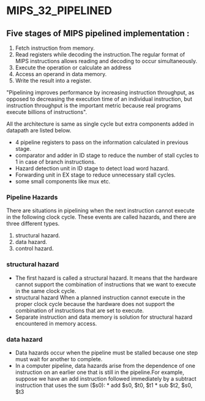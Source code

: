 # MIPS_32_PIPELINED

## Five stages of MIPS pipelined implementation :
1) Fetch instruction from memory.
2) Read registers while decoding the instruction.The regular format of MIPS instructions allows reading and decoding to occur simultaneously.
3) Execute the operation or calculate an address
4) Access an operand in data memory.
5) Write the result into a register.

"Pipelining improves performance by increasing instruction throughput, as opposed to decreasing the execution time of an individual instruction, but instruction 
 throughput is the important metric because real programs execute billions of instructions".

All the architecture is same as single cycle but extra components added in datapath are listed below.
- 4 pipeline registers to pass on the information calculated in previous stage.
- comparator and adder in ID stage to reduce the number of stall cycles to 1 in case of branch instructions.
- Hazard detection unit in ID stage to detect load word hazard.
- Forwarding unit in EX stage to reduce unnecessary stall cycles.
- some small components like mux etc.

### Pipeline Hazards
There are situations in pipelining when the next instruction cannot execute in the  following clock cycle. These events are called hazards, and there are three 
different types.

1) structural hazard.
2) data hazard.
3) control hazard.

### structural hazard
- The first hazard is called a structural hazard. It means that the hardware cannot support the combination of instructions that we want to execute in the same clock 
  cycle. 
- structural hazard When a planned instruction cannot execute in the proper clock cycle because the hardware does not  support the combination  of instructions 
  that are set to execute.
- Separate instruction and data memory is solution for structural hazard encountered in memory access.
 
### data hazard
- Data hazards occur when the pipeline must be stalled because one step must wait  for another  to complete.
- In a computer pipeline, data hazards arise from the dependence of one  instruction on an earlier one that is still in the pipeline.For example, suppose we have an     add instruction  followed immediately by a subtract instruction that uses the sum ($s0):
                                                         * add $s0, $t0, $t1
                                                         * sub $t2, $s0, $t3
